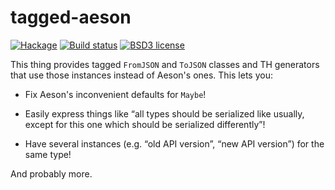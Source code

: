 # tagged-aeson

[![Hackage](https://img.shields.io/hackage/v/tagged-aeson.svg)](https://hackage.haskell.org/package/tagged-aeson)
[![Build status](https://secure.travis-ci.org/monadfix/tagged-aeson.svg)](https://travis-ci.org/monadfix/tagged-aeson)
[![BSD3 license](https://img.shields.io/badge/license-BSD3-blue.svg)](https://github.com/monadfix/tagged-aeson/blob/master/LICENSE)

This thing provides tagged `FromJSON` and `ToJSON` classes and TH generators
that use those instances instead of Aeson's ones. This lets you:

  * Fix Aeson's inconvenient defaults for `Maybe`!

  * Easily express things like “all types should be serialized like usually,
    except for this one which should be serialized differently”!

  * Have several instances (e.g. “old API version”, “new API version”) for
    the same type!

And probably more.
